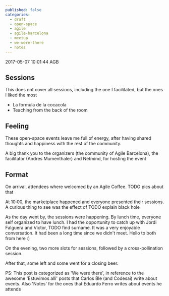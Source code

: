 ```yaml
---
published: false
categories:
  - draft
  - open-space
  - agile
  - agile-barcelona
  - meetup
  - we-were-there
  - notes
---
```


2017-05-07 10:01:44 AGB

## Sessions

This does not cover all sessions, including the one I facilitated, but the ones I liked the most

  * La formula de la cocacola
  * Teaching from the back of the room

## Feeling

These open-space events leave me full of energy, after having shared thoughts and happiness with the rest of the community.

A big thank you to the organizers (the community of Agile Barcelona), the facilitator (Andres Mumenthaler) and Netmind, for hosting the event

## Format

On arrival, attendees where welcomed by an Agile Coffee. TODO pics about that

At 10:00, the marketplace happened and everyone presented their sessions. A curious thing to see was the effect of TODO explain black hole

As the day went by, the sessions were happening. By lunch time, everyone self organized to have lunch. I had the opportunity to catch up with Jordi Falguera and Victor, TODO find surname. It was a very enjoyable conversation. It had been a long time since we didn't meet. Hello to both from here :)

On the evening, two more slots for sessions, followed by a cross-pollination session.

After that, some left and some went for a closing beer.

PS: This post is categorized as 'We were there', in reference to the awesome 'Estuvimos alli' posts that Carlos Ble (and Codesai) write about events. Also 'Notes' for the ones that Eduardo Ferro writes about events he attends

